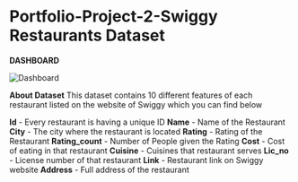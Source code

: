 # Portfolio-Project-2-Swiggy Restaurants Dataset 

**DASHBOARD**

![Dashboard](https://github.com/AdarshJha5/Portfolio-Project-2-Swiggy/assets/153823115/95fb61ce-725b-426f-ba22-834ff1f9e2f1)


**About Dataset**
This dataset contains 10 different features of each restaurant listed on the website of Swiggy which you can find below

**Id** - Every restaurant is having a unique ID
**Name** - Name of the Restaurant
**City** - The city where the restaurant is located
**Rating** - Rating of the Restaurant
**Rating_count** - Number of People given the Rating
**Cost** - Cost of eating in that restaurant
**Cuisine** - Cuisines that restaurant serves
**Lic_no** - License number of that restaurant
**Link** - Restaurant link on Swiggy website
**Address** - Full address of the restaurant
